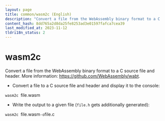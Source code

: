 ```yaml
---
layout: page
title: common/wasm2c (English)
description: "Convert a file from the WebAssembly binary format to a C source file and header."
content_hash: 8dd765a2d8da25fe8253ad3e01597fafca7cea39
last_modified_at: 2023-11-12
tldri18n_status: 2
---
```

# wasm2c

Convert a file from the WebAssembly binary format to a C source file and header.
More information: <https://github.com/WebAssembly/wabt>.

- Convert a file to a C source file and header and display it to the console:

`wasm2c `<span class="tldr-var badge badge-pill bg-dark-lm bg-white-dm text-white-lm text-dark-dm font-weight-bold">file.wasm</span>

- Write the output to a given file (`file.h` gets additionally generated):

`wasm2c `<span class="tldr-var badge badge-pill bg-dark-lm bg-white-dm text-white-lm text-dark-dm font-weight-bold">file.wasm</span>` -o `<span class="tldr-var badge badge-pill bg-dark-lm bg-white-dm text-white-lm text-dark-dm font-weight-bold">file.c</span>
